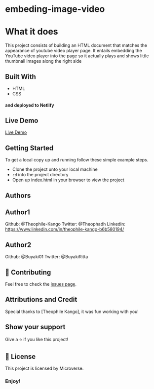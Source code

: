 # embeding-image-video

# What it does
This project consists of building an HTML document that matches the appearance of youtube video player page. It entails embedding the YouTube video player into the page so it actually plays and shows little thumbnail images along the right side

## Built With
- HTML
- CSS
#### and deployed to Netlify

## Live Demo

[Live Demo](https://theophile-ritha-youtubeproject.netlify.com)

## Getting Started

To get a local copy up and running follow these simple example steps.
- Clone the project unto your local machine
- `cd` into the project directory
- Open up index.html in your browser to view the project

## Authors

## Author1

Github:  @Theophile-Kango
Twitter: @Theophadh
Linkedin: https://www.linkedin.com/in/theophile-kango-b6b580194/

## Author2

Github: @Buyaki01
Twitter: @BuyakiRitta

## 🤝 Contributing

Feel free to check the [issues page](https://github.com/Theophile-Kango/embeding-image-video/issues).

## Attributions and Credit
Special thanks to [Theophile Kango], it was fun working with you! 

## Show your support

Give a ⭐️ if you like this project!

## 📝 License

This project is licensed by Microverse.

### Enjoy!
